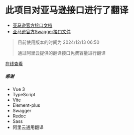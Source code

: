 # 此项目对亚马逊接口进行了翻译
- [亚马逊官方接口文档](https://developer-docs.amazon.com/sp-api/lang-zh_CN/)
- [亚马逊官方Swagger接口文件](https://github.com/amzn/selling-partner-api-models.git)


>目前使用版本的时间为 2024/12/13 06:50
>
>通过阿里云提供的翻译接口免费容量进行翻译

[在线查看](https://lascyb.github.io/amazon-apis/)

##### 感谢 
-  Vue 3 
-  TypeScript 
-  Vite 
-  Element-plus 
-  Swagger 
-  Redoc
-  Sass
-  阿里云通用翻译
